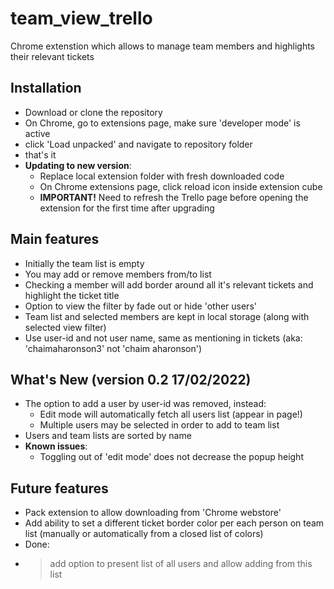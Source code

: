 # team_view_trello
Chrome extenstion which allows to manage team members and highlights their relevant tickets
## Installation
- Download or clone the repository
- On Chrome, go to extensions page, make sure 'developer mode' is active
- click 'Load unpacked' and navigate to repository folder
- that's it
- **Updating to new version**:
  - Replace local extension folder with fresh downloaded code
  - On Chrome extensions page, click reload icon inside extension cube
  - **IMPORTANT!** Need to refresh the Trello page before opening the extension for the first time after upgrading

## Main features
- Initially the team list is empty
- You may add or remove members from/to list
- Checking a member will add border around all it's relevant tickets and highlight the ticket title
- Option to view the filter by fade out or hide 'other users' 
- Team list and selected members are kept in local storage (along with selected view filter)
- Use user-id and not user name, same as mentioning in tickets (aka: 'chaimaharonson3' not 'chaim aharonson')

## What's New (version 0.2 17/02/2022)
- The option to add a user by user-id was removed, instead:
  - Edit mode will automatically fetch all users list (appear in page!)
  - Multiple users may be selected in order to add to team list
- Users and team lists are sorted by name
- **Known issues**:
  - Toggling out of 'edit mode' does not decrease the popup height
## Future features
  - Pack extension to allow downloading from 'Chrome webstore'
  - Add ability to set a different ticket border color per each person on team list (manually or automatically from a closed list of colors)
  - Done: 
  - >add option to present list of all users and allow adding from this list
